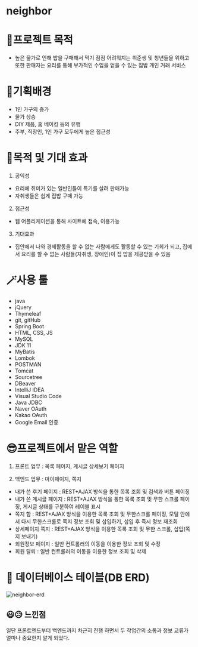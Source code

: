 # neighbor

# 👊프로젝트 목적 
- 높은 물가로 인해 밥을 구매해서 먹기 점점 어려워지는 취준생 및 청년들을 위하고 또한 판매자는 요리를 통해 부가적인 수입을 얻을 수 있는 집밥 개인 거래 서비스
 
# 👊기획배경
- 1인 가구의 증가
- 물가 상승
- DIY 제품, 홈 베이킹 등의 유행
- 주부, 직장인, 1인 가구 모두에게 높은 접근성

# 👊목적 및 기대 효과
1. 공익성
- 요리에 취미가 있는 일반인들이 특기를 살려 판매가능
- 자취생들은 쉽게 집밥 구매 가능

2. 접근성
- 웹 어플리케이션을 통해 사이트에 접속, 이용가능

3. 기대효과
- 집안에서 나와 경제활동을 할 수 없는 사람에게도 활동할 수 있는 기회가 되고, 집에서 요리를 할 수 없는 사람들(자취생, 장애인)이 집 밥을 제공받을 수 있음

# 🪄사용 툴
- java
- jQuery
- Thymeleaf
- git, gitHub
- Spring Boot
- HTML, CSS, JS
- MySQL
- JDK 11
- MyBatis
- Lombok
- POSTMAN
- Tomcat
- Sourcetree
- DBeaver
- IntelliJ IDEA
- Visual Studio Code
- Java JDBC
- Naver OAuth
- Kakao OAuth
- Google Email 인증

# 😎프로젝트에서 맡은 역할 
1. 프론트 업무 : 목록 페이지, 게시글 상세보기 페이지

2. 백엔드 업무 : 마이페이지, 쪽지
- 내가 쓴 후기 페이지 : REST+AJAX 방식을 통한 목록 조회 및 검색과 버튼 페이징 
- 내가 쓴 게시글 페이지 : REST+AJAX 방식을 통한 목록 조회 및 무한 스크롤 페이징, 게시글 상태를 구분하여 레이블 표시
- 쪽지 함 : REST+AJAX 방식을 이용한 목록 조회 및 무한스크롤 페이징, 모달 안에서 다시 무한스크롤로 쪽지 정보 조회 및 삽입하기, 삽입 후 즉시 정보 재조회 
- 상세페이지 쪽지 : REST+AJAX 방식을 이용한 목록 조회 및 무한 스크롤, 삽입(쪽지 보내기) 
- 회원정보 페이지 : 일반 컨트롤러의 이동을 이용한 정보 조회 및 수정
- 회원 탈퇴 : 일반 컨트롤러의 이동을 이용한 정보 조회 및 삭제

# 🔎 데이터베이스 테이블(DB ERD)
![neighbor-erd](https://user-images.githubusercontent.com/122762452/231799781-6b4e9a7b-cfa2-4137-896b-1ff217414e38.png)

## 😃😥 느낀점
  일단 프론트엔드부터 백엔드까지 차근히 진행 하면서 두 작업간의 소통과 정보 교류가 얼마나 중요한지 알게 되었다. 

